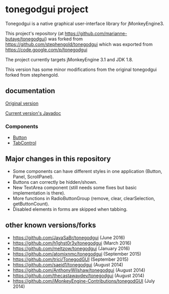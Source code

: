 # tonegodgui project

Tonegodgui is a native graphical user-interface library for jMonkeyEngine3.

This project's repository (at https://github.com/marianne-butaye/tonegodgui)
was forked from https://github.com/stephengold/tonegodgui
which was exported from https://code.google.com/p/tonegodgui

The project currently targets jMonkeyEngine 3.1 and JDK 1.8.

This version has some minor modifications from the original tonegodgui forked from stephengold.

## documentation

[Original version](https://jmonkeyengine.github.io/wiki/jme3/contributions/tonegodgui.html)

[Current version's Javadoc](dist/javadoc/index.html)

### Components
* [Button](readme/Button.md)
* [TabControl](readme/TabControl.md)

## Major changes in this repository
* Some components can have different styles in one application (Button, Panel, ScrollPanel).
* Buttons can correctly be hidden/shown.
* New TextArea component (still needs some fixes but basic implementation is there).
* More functions in RadioButtonGroup (remove, clear, clearSelection, getButtonCount).
* Disabled elements in forms are skipped when tabbing.

## other known versions/forks

* https://github.com/JavaSaBr/tonegodgui (June 2016)
* https://github.com/h1ghst0r3y/tonegodgui (March 2016)
* https://github.com/meltzow/tonegodgui (January 2016)
* https://github.com/atomixnmc/tonegodgui (September 2015)
* https://github.com/tricj/TonegodGUI (September 2015)
* https://github.com/saeid1/tonegodgui (August 2014)
* https://github.com/AnthonyWilshaw/tonegodgui (August 2014)
* https://github.com/thecastawaydev/tonegodgui (August 2014)
* https://github.com/jMonkeyEngine-Contributions/tonegodGUI (July 2014)
